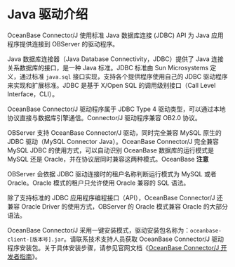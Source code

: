 Java 驱动介绍
==============================

OceanBase Connector/J 使用标准 Java 数据库连接 (JDBC) API 为 Java 应用程序提供连接到 OBServer 的驱动程序。

Java 数据库连接器（Java Database Connectivity，JDBC）提供了 Java 连接关系数据库的接口，是一种 Java 标准。JDBC 标准由 Sun Microsystems 定义，通过标准 `java.sql` 接口实现，支持各个提供程序使用自己的 JDBC 驱动程序来实现和扩展标准。JDBC 是基于 X/Open SQL 的调用级别接口（Call Level Interface，CLI）。

OceanBase Connector/J 驱动程序属于 JDBC Type 4 驱动类型，可以通过本地协议直接与数据库引擎通信。Connector/J 驱动程序兼容 OB2.0 协议。

OBServer 支持 OceanBase Connector/J 驱动，同时完全兼容 MySQL 原生的 JDBC 驱动（MySQL Connector Java）。OceanBase Connector/J 完全兼容 MySQL JDBC 的使用方式，可以自动识别 OceanBase 数据库的运行模式是 MySQL 还是 Oracle，并在协议层同时兼容这两种模式。OceanBase
**注意**

OBServer 会依据 JDBC 驱动连接时的租户名称判断运行模式为 MySQL 或者 Oracle。Oracle 模式的租户只允许使用 Oracle 兼容的 SQL 语法。

除了支持标准的 JDBC 应用程序编程接口（API），OceanBase Connector/J 还兼容 Oracle Driver 的使用方式，OBServer 的 Oracle 模式兼容 Oracle 的大部分语法。

OceanBase Connector/J 采用一键安装模式，驱动安装包名称为：`oceanbase-client-[版本号].jar`。请联系技术支持人员获取 OceanBase Connector/J 驱动程序安装包。关于具体安装步骤，请参见官网文档《[OceanBase Connector/J 开发者指南](https://www.oceanbase.com/docs/connector-j/connector-j/V2.2.6/introduction-to-oceanbase-connector-j)》。
